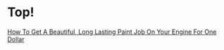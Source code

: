 # Top!
[How To Get A Beautiful, Long Lasting Paint Job On Your Engine For One Dollar](https://youtu.be/syyJEaxHEck)
